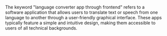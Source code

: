 The keyword "language converter app through frontend" refers to a software application that allows users to translate text or speech from one language to another through a user-friendly graphical interface. These apps typically feature a simple and intuitive design, making them accessible to users of all technical backgrounds.
